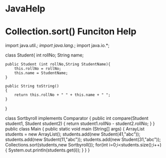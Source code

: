 # JavaHelp
# Collection.sort() Funciton Help
import java.util.*;
import java.lang.*;
import java.io.*;

class Student{
    int rollNo;
    String name;
    
    public Student (int rollNo,String StudentName){
        this.rollNo = rollNo;
        this.name = StudentName;
    }
    
    public String toString()
    {
        return this.rollNo + " " + this.name + " ";   
    }
}

class Sortbyroll implements Comparator<Student>
{
    public int compare(Student student1, Student student2)
    {
        return student1.rollNo - student2.rollNo;
    }
}
public class Main {
    public static void main (String[] args) {
        ArrayList<Student> students = new ArrayList<Student>();
        students.add(new Student(41,"abc"));
        students.add(new Student(11,"abc"));
        students.add(new Student(31,"abc"));
        Collections.sort(students,new Sortbyroll());
        for(int i=0;i<students.size();i++)
        {
            System.out.println(students.get(i));
        }
    }
}
